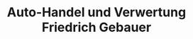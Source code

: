 ---
title: "Auto-Handel und Verwertung Friedrich Gebauer"
url: /dortmund/auto-handel-und-verwertung-friedrich-gebauer/
shop: Autoteile
---